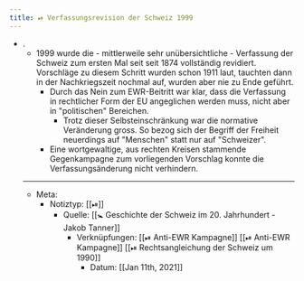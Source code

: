 ```yaml
---
title: ⏯ Verfassungsrevision der Schweiz 1999
---
```


- .
	- 1999 wurde die - mittlerweile sehr unübersichtliche - Verfassung der Schweiz zum ersten Mal seit seit 1874 vollständig revidiert. Vorschläge zu diesem Schritt wurden schon 1911 laut, tauchten dann in der Nachkriegszeit nochmal auf, wurden aber nie zu Ende geführt.
		- Durch das Nein zum EWR-Beitritt war klar, dass die Verfassung in rechtlicher Form der EU angeglichen werden muss, nicht aber in "politischen" Bereichen.
			- Trotz dieser Selbsteinschränkung war die normative Veränderung gross. So bezog sich der Begriff der Freiheit neuerdings auf "Menschen" statt nur auf "Schweizer".
		- Eine wortgewaltige, aus rechten Kreisen stammende Gegenkampagne zum vorliegenden Vorschlag konnte die Verfassungsänderung nicht verhindern.
	- ---
	- Meta:
		- Notiztyp: [[⏯]]
			- Quelle: [[🚼 Geschichte der Schweiz im 20. Jahrhundert - Jakob Tanner]]
				- Verknüpfungen: [[⏯ Anti-EWR Kampagne]] [[⏯ Anti-EWR Kampagne]] [[⏯ Rechtsangleichung der Schweiz um 1990]]
					- Datum: [[Jan 11th, 2021]]